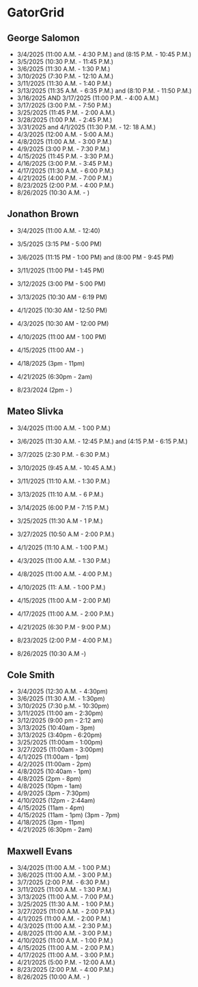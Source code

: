 # GatorGrid

## George Salomon
- 3/4/2025 (11:00 A.M. - 4:30 P.M.) and (8:15 P.M. - 10:45 P.M.)
- 3/5/2025 (10:30 P.M. - 11:45 P.M.)
- 3/6/2025 (11:30 A.M. - 1:30 P.M.)
- 3/10/2025 (7:30 P.M. - 12:10 A.M.)
- 3/11/2025 (11:30 A.M. - 1:40 P.M.)
- 3/13/2025 (11:35 A.M. - 6:35 P.M.) and (8:10 P.M. - 11:50 P.M.)
- 3/16/2025 AND 3/17/2025 (11:00 P.M. - 4:00 A.M.)
- 3/17/2025 (3:00 P.M. - 7:50 P.M.)
- 3/25/2025 (11:45 P.M. - 2:00 A.M.)
- 3/28/2025 (1:00 P.M. - 2:45 P.M.)
- 3/31/2025 and 4/1/2025 (11:30 P.M. - 12: 18 A.M.)
- 4/3/2025 (12:00 A.M. - 5:00 A.M.)
- 4/8/2025 (11:00 A.M. - 3:00 P.M.)
- 4/9/2025 (3:00 P.M. - 7:30 P.M.)
- 4/15/2025 (11:45 P.M. - 3:30 P.M.)
- 4/16/2025 (3:00 P.M. - 3:45 P.M.)
- 4/17/2025  (11:30 A.M. - 6:00 P.M.)
- 4/21/2025  (4:00 P.M. - 7:00 P.M.)
- 8/23/2025  (2:00 P.M. - 4:00 P.M.)
- 8/26/2025  (10:30 A.M. - )

## Jonathon Brown
- 3/4/2025 (11:00 A.M. - 12:40)
- 3/5/2025 (3:15 PM - 5:00 PM)
- 3/6/2025 (11:15 PM - 1:00 PM) and (8:00 PM - 9:45 PM)
- 3/11/2025 (11:00 PM - 1:45 PM)
- 3/12/2025 (3:00 PM - 5:00 PM)
- 3/13/2025 (10:30 AM - 6:19 PM)
- 4/1/2025 (10:30 AM - 12:50 PM)
- 4/3/2025 (10:30 AM - 12:00 PM)

- 4/10/2025 (11:00 AM - 1:00 PM)
- 4/15/2025 (11:00 AM - )
- 4/18/2025 (3pm - 11pm)
- 4/21/2025 (6:30pm - 2am)

- 8/23/2024 (2pm - )

## Mateo Slivka
- 3/4/2025 (11:00 A.M. - 1:00 P.M.)
- 3/6/2025 (11:30 A.M. - 12:45 P.M.) and (4:15 P.M - 6:15 P.M.)
- 3/7/2025 (2:30 P.M. - 6:30 P.M.)
- 3/10/2025 (9:45 A.M. - 10:45 A.M.)
- 3/11/2025 (11:10 A.M. - 1:30 P.M.)
- 3/13/2025 (11:10 A.M. - 6 P.M.)
- 3/14/2025 (6:00 P.M - 7:15 P.M.)
- 3/25/2025 (11:30 A.M - 1 P.M.)
- 3/27/2025 (10:50 A.M - 2:00 P.M.)
- 4/1/2025 (11:10 A.M. - 1:00 P.M.)
- 4/3/2025 (11:00 A.M. - 1:30 P.M.)
- 4/8/2025 (11:00 A.M. - 4:00 P.M.)
- 4/10/2025 (11: A.M. - 1:00 P.M.)
- 4/15/2025 (11:00 A.M - 2:00 P.M)
- 4/17/2025 (11:00 A.M. - 2:00 P.M.)
- 4/21/2025 (6:30 P.M - 9:00 P.M.)

- 8/23/2025 (2:00 P.M - 4:00 P.M.)
- 8/26/2025 (10:30 A.M -)
  
## Cole Smith
- 3/4/2025 (12:30 A.M. - 4:30pm)
- 3/6/2025 (11:30 A.M. - 1:30pm)
- 3/10/2025 (7:30 p.M. - 10:30pm)
- 3/11/2025 (11:00 am - 2:30pm)
- 3/12/2025 (9:00 pm - 2:12 am)
- 3/13/2025 (10:40am - 3pm)
- 3/13/2025 (3:40pm - 6:20pm)
- 3/25/2025 (11:00am - 1:00pm)
- 3/27/2025 (11:00am - 3:00pm)
- 4/1/2025 (11:00am - 1pm)
- 4/2/2025 (11:00am - 2pm)
- 4/8/2025 (10:40am - 1pm)
- 4/8/2025 (2pm - 8pm)
- 4/8/2025 (10pm - 1am)
- 4/9/2025 (3pm - 7:30pm)
- 4/10/2025 (12pm - 2:44am)
- 4/15/2025 (11am - 4pm)
- 4/15/2025 (11am - 1pm) (3pm - 7pm)
- 4/18/2025 (3pm - 11pm)
- 4/21/2025 (6:30pm - 2am)
  
## Maxwell Evans
- 3/4/2025 (11:00 A.M. - 1:00 P.M.)
- 3/6/2025 (11:00 A.M. - 3:00 P.M.)
- 3/7/2025 (2:00 P.M. - 6:30 P.M.)
- 3/11/2025 (11:00 A.M. - 1:30 P.M.)
- 3/13/2025 (11:00 A.M. - 7:00 P.M.)
- 3/25/2025 (11:30 A.M. - 1:00 P.M.)
- 3/27/2025 (11:00 A.M. - 2:00 P.M.)
- 4/1/2025 (11:00 A.M. - 2:00 P.M.)
- 4/3/2025 (11:00 A.M. - 2:30 P.M.)
- 4/8/2025 (11:00 A.M. - 3:00 P.M.)
- 4/10/2025 (11:00 A.M. - 1:00 P.M.)
- 4/15/2025 (11:00 A.M. - 2:00 P.M.)
- 4/17/2025 (11:00 A.M. - 3:00 P.M.)
- 4/21/2025 (5:00 P.M. - 12:00 A.M.)
- 8/23/2025 (2:00 P.M. - 4:00 P.M.)
- 8/26/2025 (10:00 A.M. - )
